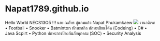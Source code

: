 # Napat1789.github.io
<html>
    <body>
    Hello World NECS13O5 !!!
    นาย ณภัทร ภู่แกมแก้ว
    Napat Phukamkaew
    <img src = "1234.png">
    </body>
    งานอดิเรก
    • Football
    • Snooker
    • Batminton
    ทักษะสกิล
    ทักษะเขียนโค้ด (Codeing)
    • C#
    • Java Scpirt
    • Python
    ทักษะการป้องกันภัยคุกคาม (SOC)
    • Security Analysis
</html>
